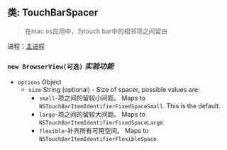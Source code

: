 ## 类: TouchBarSpacer

> 在mac os应用中，为touch bar中的相邻项之间留白

进程：[主进程](../tutorial/application-architecture.md#main-and-renderer-processes)

### `new BrowserView(可选)` _实验功能_

* `options` Object
  * `size` String (optional) - Size of spacer, possible values are:
    * ` small `-项之间的留较小间距。 Maps to `NSTouchBarItemIdentifierFixedSpaceSmall`. This is the default.
    * ` large `-项之间的留较大间距。 Maps to `NSTouchBarItemIdentifierFixedSpaceLarge`.
    * ` flexible `-补齐所有可用空间。 Maps to `NSTouchBarItemIdentifierFlexibleSpace`.
